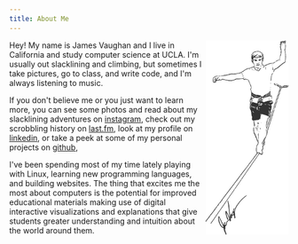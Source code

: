 ```yaml
---
title: About Me
---
```


<img style="float: right;" src="/assets/slacker.png">

Hey! My name is James Vaughan and I live in California and study computer
science at UCLA.
I'm usually out slacklining and climbing, but sometimes I take pictures,
go to class, and write code, and I'm always listening to music.
<span id="nowPlaying"></span>

If you don't believe me or you just want to learn more,
you can see some photos and read about my slacklining adventures on
[instagram](https://www.instagram.com/jamesontheline/),
check out my scrobbling history on
[last.fm](http://www.last.fm/user/magicjamesv),
look at my profile on
[linkedin](https://www.linkedin.com/in/jamesbvaughan),
or take a peek at some of my personal projects on
[github](https://github.com/jamesbvaughan),

I've been spending most of my time lately playing with Linux,
learning new programming languages, and building websites.
The thing that excites me the most about computers is the potential for
improved educational materials making use of digital interactive visualizations
and explanations that give students greater understanding and intuition about
the world around them.

<script>
  const url = 'https://ws.audioscrobbler.com/2.0/'
    + '?method=user.getrecenttracks'
    + '&limit=1'
    + '&user=magicjamesv'
    + '&api_key=9cec0534e60b827aab0ae1b3e91baf82'
    + '&format=json'
  fetch(url)
    .then(data => data.json())
    .then(json => json.recenttracks.track)
    .then(tracks =>
      document.getElementById('nowPlaying').innerHTML =
        `(${tracks.length > 1
          ? 'At the moment I\'m listening to'
          : 'The last song I listened to was'
        }
        <a href='${tracks[0].url}'>
          ${tracks[0].name} by ${tracks[0].artist['#text']}</a>.)`)
</script>
